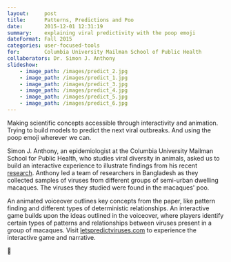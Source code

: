```yaml
---
layout:     post
title:      Patterns, Predictions and Poo
date:       2015-12-01 12:31:19
summary:    explaining viral predictivity with the poop emoji
dateFormat: Fall 2015
categories: user-focused-tools
for:        Columbia University Mailman School of Public Health
collaborators: Dr. Simon J. Anthony
slideshow:
    - image_path: /images/predict_2.jpg
    - image_path: /images/predict_1.jpg
    - image_path: /images/predict_3.jpg
    - image_path: /images/predict_4.jpg
    - image_path: /images/predict_5.jpg
    - image_path: /images/predict_6.jpg
---
```


Making scientific concepts accessible through interactivity and animation. Trying to build models to predict the next viral outbreaks. And using the poop emoji wherever we can.

Simon J. Anthony, an epidemiologist at the Columbia University Mailman School for Public Health, who studies viral diversity in animals, asked us to build an interactive experience to illustrate findings from his recent <a href="
http://www.nature.com/ncomms/2015/150922/ncomms9147/full/ncomms9147.html" target="_blank">research</a>. Anthony led a team of researchers in Bangladesh as they collected samples of viruses from different groups of semi-urban dwelling macaques. The viruses they studied were found in the macaques' poo.

An animated voiceover outlines key concepts from the paper, like pattern finding and different types of deterministic relationships. An interactive game builds upon the ideas outlined in the voiceover, where players identify certain types of patterns and relationships between viruses present in a group of macaques. Visit <a href="http://www.letspredictviruses.com/" target="_blank">letspredictviruses.com</a> to experience the interactive game and narrative.

:hankey:
